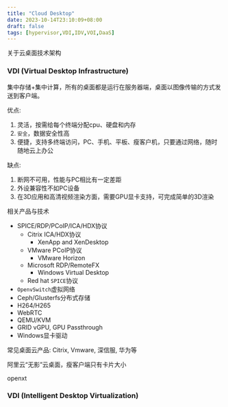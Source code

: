 ```yaml
---
title: "Cloud Desktop"
date: 2023-10-14T23:10:09+08:00
draft: false
tags: [hypervisor,VDI,IDV,VOI,DaaS]
---
```


关于云桌面技术架构

### VDI (Virtual Desktop Infrastructure)

集中存储+集中计算，所有的桌面都是运行在服务器端，桌面以图像传输的方式发送到客户端。

优点:

1. 灵活，按需给每个终端分配cpu、硬盘和内存
2. `安全`，数据安全性高
3. 便捷，支持多终端访问，PC、手机、平板、瘦客户机，只要通过网络，随时随地云上办公

缺点:

1. 断网不可用，性能与PC相比有一定差距
2. 外设兼容性不如PC设备
3. 在3D应用和高清视频渲染方面，需要GPU显卡支持，可完成简单的3D渲染

相关产品与技术

- SPICE/RDP/PCoIP/ICA/HDX协议
    - Citrix ICA/HDX协议
        - XenApp and XenDesktop
    - VMware PCoIP协议
        - VMware Horizon
    - Microsoft RDP/RemoteFX
        - Windows Virtual Desktop
    - Red hat `SPICE`协议
- `OpenvSwitch`虚拟网络
- Ceph/Glusterfs分布式存储
- H264/H265
- WebRTC
- QEMU/KVM
- GRID vGPU, GPU Passthrough
- Windows显卡驱动

常见桌面云产品: Citrix, Vmware, 深信服, 华为等

阿里云“无影”云桌面，瘦客户端只有卡片大小

openxt

### VDI (Intelligent Desktop Virtualization)

